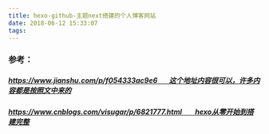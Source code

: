 ```yaml
---
title: hexo-github-主题next搭建的个人博客网站
date: 2018-06-12 15:33:07
tags:
---
```

### 参考：
##### [https://www.jianshu.com/p/f054333ac9e6 &nbsp;&nbsp;&nbsp;&nbsp;&nbsp;&nbsp;这个地址内容很可以，许多内容都是按照文中来的](https://www.jianshu.com/p/f054333ac9e6)
##### [https://www.cnblogs.com/visugar/p/6821777.html &nbsp;&nbsp;&nbsp;&nbsp;&nbsp;&nbsp; hexo从零开始到搭建完整](https://www.cnblogs.com/visugar/p/6821777.html)